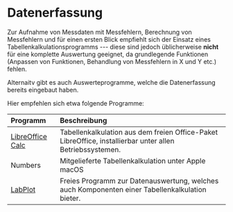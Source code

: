 # Datenerfassung

Zur Aufnahme von Messdaten mit Messfehlern, Berechnung von Messfehlern und für einen ersten Blick empfiehlt sich der Einsatz eines Tabellenkalkulationsprogramms --- diese sind jedoch üblicherweise **nicht** für eine komplette Auswertung geeignet, da grundlegende Funktionen (Anpassen von Funktionen, Behandlung von Messfehlern in X und Y etc.) fehlen.

Alternaitv gibt es auch Auswerteprogramme, welche die Datenerfassung bereits eingebaut haben. 

Hier empfehlen sich etwa folgende Programme:

| Programm                                       | Beschreibung  |
|:-----------------------------------------------|:--------------|
|[LibreOffice Calc](https://de.libreoffice.org/) | Tabellenkalkulation aus dem freien Office-Paket LibreOffice, installierbar unter allen Betriebssystemen.  |
|Numbers                                         | Mitgelieferte Tabellenkalkulation unter Apple macOS |
|[LabPlot](./04_01_LabPlot)                      | Freies Programm zur Datenauswertung, welches auch Komponenten einer Tabellenkalkulation bieter. |

